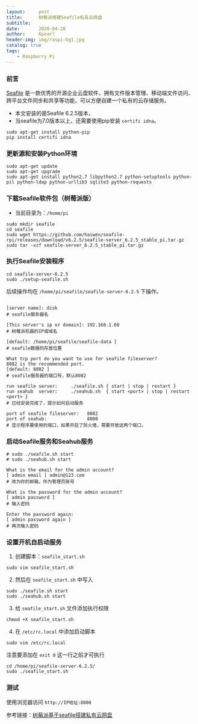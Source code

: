 ```yaml
---
layout:     post
title:      树莓派搭建Seafile私有云网盘
subtitle:   
date:       2020-04-28
author:     Kpearl
header-img: img/raspi-bg1.jpg
catalog: true
tags:
    - Raspberry Pi
---
```

### 前言
[Seafile](https://www.seafile.com/) 是一款优秀的开源企业云盘软件，拥有文件版本管理、移动端文件访问、跨平台文件同步和共享等功能，可以方便自建一个私有的云存储服务。
- 本文安装的是Seafile 6.2.5版本，
- 当seafile为7.0版本以上，还需要使用pip安装 `certifi idna`。

```
sudo apt-get install python-pip
pip install certifi idna
```

### 更新源和安装Python环境
```
sudo apt-get update
sudo apt-get upgrade
sudo apt-get install python2.7 libpython2.7 python-setuptools python-pil python-ldap python-urllib3 sqlite3 python-requests
```

### 下载Seafile软件包（树莓派版）
- 当前目录为：`/home/pi`

```
sudo mkdir seafile
cd seafile
sudo wget https://github.com/haiwen/seafile-rpi/releases/download/v6.2.5/seafile-server_6.2.5_stable_pi.tar.gz
sudo tar -xzf seafile-server_6.2.5_stable_pi.tar.gz
```

### 执行Seafile安装程序

```
cd seafile-server-6.2.5
sudo ./setup-seafile.sh
```

后续操作均在 `/home/pi/seafile/seafile-server-6.2.5` 下操作。

```

[server name]: disk
# seafile服务器名
 
[This server's ip or domain]: 192.168.1.60
# 树莓派机器的IP或域名
 
[default: /home/pi/seafile/seafile-data ]
# seafile数据的存放位置
 
What tcp port do you want to use for seafile fileserver?
8082 is the recommended port.
[default: 8082 ]
# seafile服务器的端口号，默认8082

run seafile server:     ./seafile.sh { start | stop | restart }
run seahub  server:     ./seahub.sh  { start <port> | stop | restart <port> }
# 已经安装完成了，提示如何启动服务
 
port of seafile fileserver:   8082
port of seahub:               8000
# 显示程序要使用的端口，如果开启了防火墙，需要开放这两个端口。
```

### 启动Seafile服务和Seahub服务
```
# sudo ./seafile.sh start
# sudo ./seahub.sh start

What is the email for the admin account?
[ admin email ] admin@123.com
# 改为你的邮箱，作为管理员账号
 
What is the password for the admin account?
[ admin password ]
# 输入密码
 
Enter the password again:
[ admin password again ]
# 再次输入密码

```

### 设置开机自启动服务
1. 创建脚本：`seafile_start.sh`
```
sudo vim seafile_start.sh
```
2. 然后在 `seafile_start.sh` 中写入
```
sudo ./seafile.sh start
sudo ./seahub.sh start
```
3. 给 `seafile_start.sh` 文件添加执行权限
```
chmod +X seafile_start.sh
```
4. 在 `/etc/rc.local` 中添加启动脚本
```
sudo vim /etc/rc.local
```
注意要添加在 `exit 0` 这一行之前才可执行
```
cd /home/pi/seafile-server-6.2.5/
sudo ./seafile_start.sh
```
### 测试
使用浏览器访问 `http://IP地址:8000` 

参考链接：[树莓派基于seafile搭建私有云网盘](https://blog.csdn.net/windsnow1/article/details/96281071)    


